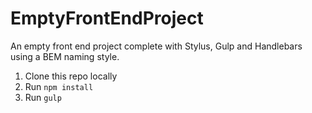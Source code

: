 # EmptyFrontEndProject
An empty front end project complete with Stylus, Gulp and Handlebars using a BEM naming style.

1. Clone this repo locally
1. Run ```npm install```
1. Run ```gulp```
